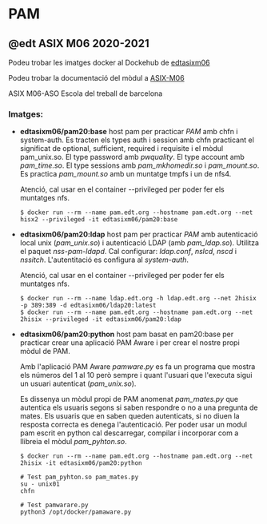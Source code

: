 # PAM

## @edt ASIX M06 2020-2021


Podeu trobar les imatges docker al Dockehub de [edtasixm06](https://hub.docker.com/u/edtasixm06/)

Podeu trobar la documentació del mòdul a [ASIX-M06](https://sites.google.com/site/asixm06edt/)

ASIX M06-ASO Escola del treball de barcelona

### Imatges:

* **edtasixm06/pam20:base** host pam per practicar *PAM* amb chfn i system-auth. Es tracten els types
  auth i session amb chfn practicant el significat de optional, sufficient, required i requisite i el 
  mòdul pam_unix.so. El type password amb *pwquality*. El type account amb *pam_time.so*. 
  El type sessions amb *pam_mkhomedir.so* i *pam_mount.so*. Es practica *pam_mount.so* amb un muntatge tmpfs
  i un de nfs4.

  Atenció, cal usar en el container --privileged per poder fer els muntatges nfs.

  ```
  $ docker run --rm --name pam.edt.org --hostname pam.edt.org --net hisx2 --privileged -it edtasixm06/pam20:base
  ```


* **edtasixm06/pam20:ldap** host pam per practicar *PAM* amb autenticació local
  unix (*pam_unix.so*) i autenticació LDAP (amb *pam_ldap.so*). Utilitza el paquet
  *nss-pam-ldapd*. Cal configurar: *ldap.conf*, *nslcd*, *nscd* i *nssitch*.
  L'autentitació es configura al *system-auth*.


  Atenció, cal usar en el container --privileged per poder fer els muntatges nfs.

  ```
  $ docker run --rm --name ldap.edt.org -h ldap.edt.org --net 2hisix -p 389:389 -d edtasixm06/ldap20:latest
  $ docker run --rm --name pam.edt.org --hostname pam.edt.org --net 2hisix --privileged -it edtasixm06/pam20:ldap
  ```

* **edtasixm06/pam20:python** host pam basat en pam20:base per practicar crear una aplicació PAM Aware i per
  crear el nostre propi mòdul de PAM.

  Amb l'aplicació PAM Aware *pamware.py* es fa un programa que mostra els números del 1 al 10 però sempre i quant
  l'usuari que l'executa sigui un usuari autenticat (*pam_unix.so*).

  Es dissenya un mòdul propi de PAM anomenat *pam_mates.py* que autentica els usuaris segons si saben respondre
  o no a una pregunta de mates. Els usuaris que en saben queden autenticats, si no diuen la resposta correcta
  es denega l'autenticació. Per poder usar un modul pam escrit en python cal descarregar, compilar i incorporar
  com a llibreia el mòdul *pam_pyhton.so*.


  ```
  $ docker run --rm --name pam.edt.org --hostname pam.edt.org --net 2hisix -it edtasixm06/pam20:python

  # Test pam_pyhton.so pam_mates.py
  su - unix01
  chfn

  # Test pamwarare.py
  python3 /opt/docker/pamaware.py

  ```

